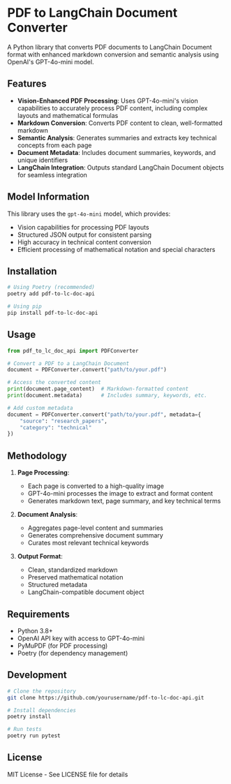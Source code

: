 # PDF to LangChain Document Converter

A Python library that converts PDF documents to LangChain Document format with enhanced markdown conversion and semantic analysis using OpenAI's GPT-4o-mini model.

## Features

- **Vision-Enhanced PDF Processing**: Uses GPT-4o-mini's vision capabilities to accurately process PDF content, including complex layouts and mathematical formulas
- **Markdown Conversion**: Converts PDF content to clean, well-formatted markdown
- **Semantic Analysis**: Generates summaries and extracts key technical concepts from each page
- **Document Metadata**: Includes document summaries, keywords, and unique identifiers
- **LangChain Integration**: Outputs standard LangChain Document objects for seamless integration

## Model Information

This library uses the `gpt-4o-mini` model, which provides:

- Vision capabilities for processing PDF layouts
- Structured JSON output for consistent parsing
- High accuracy in technical content conversion
- Efficient processing of mathematical notation and special characters

## Installation

```bash
# Using Poetry (recommended)
poetry add pdf-to-lc-doc-api

# Using pip
pip install pdf-to-lc-doc-api
```

## Usage

```python
from pdf_to_lc_doc_api import PDFConverter

# Convert a PDF to a LangChain Document
document = PDFConverter.convert("path/to/your.pdf")

# Access the converted content
print(document.page_content)  # Markdown-formatted content
print(document.metadata)      # Includes summary, keywords, etc.

# Add custom metadata
document = PDFConverter.convert("path/to/your.pdf", metadata={
    "source": "research_papers",
    "category": "technical"
})
```

## Methodology

1. **Page Processing**:

   - Each page is converted to a high-quality image
   - GPT-4o-mini processes the image to extract and format content
   - Generates markdown text, page summary, and key technical terms

2. **Document Analysis**:

   - Aggregates page-level content and summaries
   - Generates comprehensive document summary
   - Curates most relevant technical keywords

3. **Output Format**:
   - Clean, standardized markdown
   - Preserved mathematical notation
   - Structured metadata
   - LangChain-compatible document object

## Requirements

- Python 3.8+
- OpenAI API key with access to GPT-4o-mini
- PyMuPDF (for PDF processing)
- Poetry (for dependency management)

## Development

```bash
# Clone the repository
git clone https://github.com/yourusername/pdf-to-lc-doc-api.git

# Install dependencies
poetry install

# Run tests
poetry run pytest
```

## License

MIT License - See LICENSE file for details
